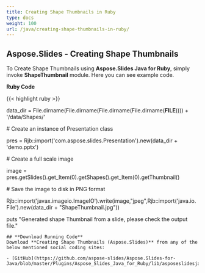 ```yaml
---
title: Creating Shape Thumbnails in Ruby
type: docs
weight: 100
url: /java/creating-shape-thumbnails-in-ruby/
---
```


## **Aspose.Slides - Creating Shape Thumbnails**
To Create Shape Thumbnails using **Aspose.Slides Java for Ruby**, simply invoke **ShapeThumbnail** module. Here you can see example code.

**Ruby Code**

{{< highlight ruby >}}

 data_dir = File.dirname(File.dirname(File.dirname(File.dirname(__FILE__)))) + '/data/Shapes/'



\# Create an instance of Presentation class

pres = Rjb::import('com.aspose.slides.Presentation').new(data_dir + 'demo.pptx')

\# Create a full scale image

image = pres.getSlides().get_Item(0).getShapes().get_Item(0).getThumbnail()

\# Save the image to disk in PNG format

Rjb::import('javax.imageio.ImageIO').write(image,"jpeg",Rjb::import('java.io.File').new(data_dir + "ShapeThumbnail.jpg"))

puts "Generated shape Thumbnail from a slide, please check the output file."

```
## **Download Running Code**
Download **Creating Shape Thumbnails (Aspose.Slides)** from any of the below mentioned social coding sites:

- [GitHub](https://github.com/aspose-slides/Aspose.Slides-for-Java/blob/master/Plugins/Aspose_Slides_Java_for_Ruby/lib/asposeslidesjava/Shapes/shapethumbnail.rb)
